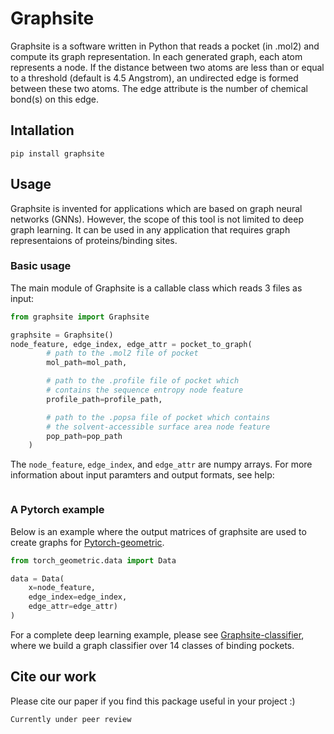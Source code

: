 # Graphsite
Graphsite is a software written in Python that reads a pocket (in .mol2) and compute its graph representation. In each generated graph, each atom represents a node. If the distance between two atoms are less than or equal to a threshold (default is 4.5 Angstrom), an undirected edge is formed between these two atoms. The edge attribute is the number of chemical bond(s) on this edge.

## Intallation
```
pip install graphsite
```

## Usage
Graphsite is invented for applications which are based on graph neural networks (GNNs). However, the scope of this tool is not limited to deep graph learning. It can be used in any application that requires graph representaions of proteins/binding sites.  

### Basic usage
The main module of Graphsite is a callable class which reads 3 files as input:
```python
from graphsite import Graphsite

graphsite = Graphsite()
node_feature, edge_index, edge_attr = pocket_to_graph(
        # path to the .mol2 file of pocket
        mol_path=mol_path, 

        # path to the .profile file of pocket which
        # contains the sequence entropy node feature
        profile_path=profile_path, 

        # path to the .popsa file of pocket which contains
        # the solvent-accessible surface area node feature
        pop_path=pop_path
    )
```
The ```node_feature```, ```edge_index```, and ```edge_attr``` are numpy arrays. For more information about input paramters and output formats, see help:
```
```

### A Pytorch example
Below is an example where the output matrices of graphsite are used to create graphs for [Pytorch-geometric](https://pytorch-geometric.readthedocs.io/en/latest/).
```python
from torch_geometric.data import Data

data = Data(
    x=node_feature,
    edge_index=edge_index,
    edge_attr=edge_attr)
)
```
For a complete deep learning example, please see [Graphsite-classifier](https://github.com/shiwentao00/Graphsite-classifier), where we build a graph classifier over 14 classes of binding pockets.

## Cite our work
Please cite our paper if you find this package useful in your project :)
```
Currently under peer review
```